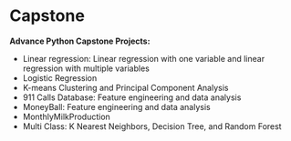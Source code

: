 # Capstone
**Advance Python Capstone Projects:**
* Linear regression: Linear regression with one variable and linear regression with multiple variables
* Logistic Regression
* K-means Clustering and Principal Component Analysis
* 911 Calls Database: Feature engineering and data analysis
* MoneyBall: Feature engineering and data analysis
* MonthlyMilkProduction
* Multi Class: K Nearest Neighbors, Decision Tree, and Random Forest

